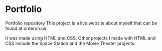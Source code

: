 # Portfolio
 Portfolio repository
This project is a live website about myself that can be found at orderon.us

It was made using HTML and CSS. Other projects I made with HTML and CSS include the Space Station and the Movie Theater projects.
